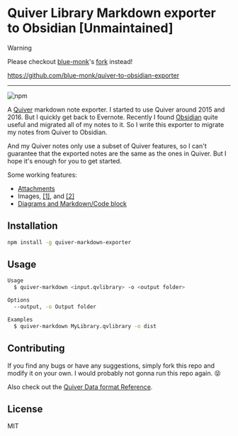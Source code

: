 # Quiver Library Markdown exporter to Obsidian [Unmaintained]


> [!WARNING]
> Please checkout [blue-monk](https://github.com/blue-monk)'s [fork](https://github.com/blue-monk/quiver-to-obsidian-exporter) instead!
>
> https://github.com/blue-monk/quiver-to-obsidian-exporter

---

![npm](https://img.shields.io/npm/v/quiver-markdown-exporter)

A [Quiver](https://yliansoft.com/) markdown note exporter. I started to use Quiver around 2015 and 2016. But I quickly get back to Evernote. Recently I found [Obsidian](https://obsidian.md/) quite useful and migrated all of my notes to it. So I write this exporter to migrate my notes from Quiver to Obsidian.

And my Quiver notes only use a subset of Quiver features, so I can't guarantee that the exported notes are the same as the ones in Quiver. But I hope it's enough for you to get started.

Some working features:

- [Attachments](https://github.com/Yukaii/quiver-obsidian-markdown/blob/c13f42daa8af30268797b3d902ba9f844bc24873/src/quiver-markdown.mts#L24-L29)
- Images, [\[1\]](https://github.com/Yukaii/quiver-obsidian-markdown/blob/c13f42daa8af30268797b3d902ba9f844bc24873/src/quiver-markdown.mts#L32-L46), and [\[2\]](https://github.com/Yukaii/quiver-obsidian-markdown/blob/c13f42daa8af30268797b3d902ba9f844bc24873/src/quiver-markdown.mts#L95-L103A)
- [Diagrams and Markdown/Code block](https://github.com/Yukaii/quiver-obsidian-markdown/blob/c13f42daa8af30268797b3d902ba9f844bc24873/src/quiver-markdown.mts#L117-L120)

## Installation

```bash
npm install -g quiver-markdown-exporter
```

## Usage

```bash
Usage
  $ quiver-markdown <input.qvlibrary> -o <output folder>

Options
  --output, -o Output folder

Examples
  $ quiver-markdown MyLibrary.qvlibrary -o dist
```

## Contributing

If you find any bugs or have any suggestions, simply fork this repo and modify it on your own. I would probably not gonna run this repo again. 😝

Also check out the [Quiver Data format Reference](https://github.com/HappenApps/Quiver/wiki/Quiver-Data-Format).

## License

MIT

